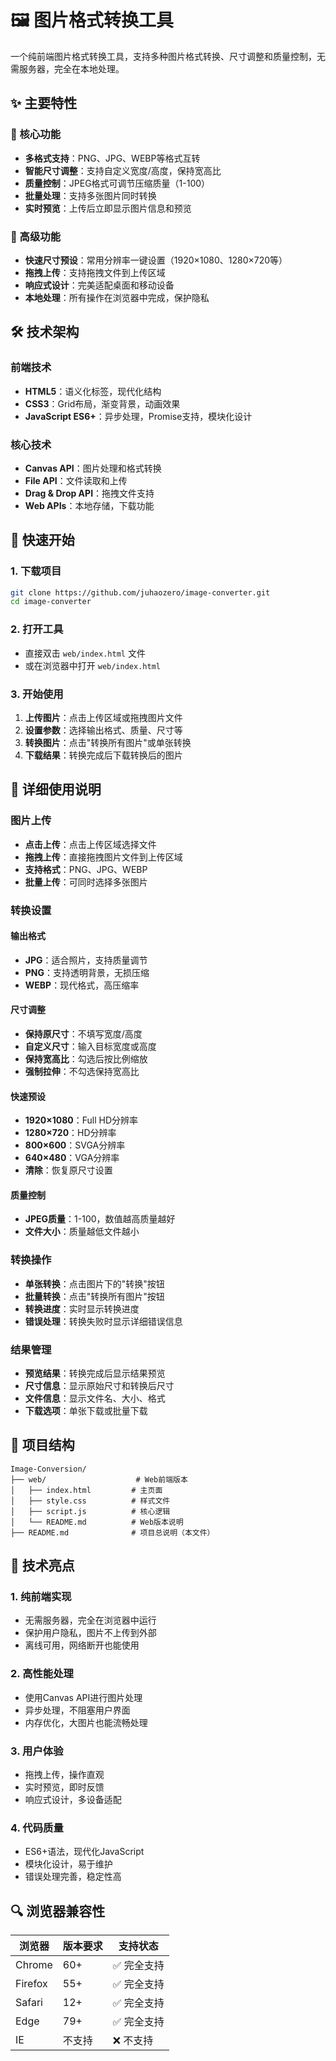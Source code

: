 # 🖼️ 图片格式转换工具

一个纯前端图片格式转换工具，支持多种图片格式转换、尺寸调整和质量控制，无需服务器，完全在本地处理。

## ✨ 主要特性

### 🎯 核心功能

- **多格式支持**：PNG、JPG、WEBP等格式互转
- **智能尺寸调整**：支持自定义宽度/高度，保持宽高比
- **质量控制**：JPEG格式可调节压缩质量（1-100）
- **批量处理**：支持多张图片同时转换
- **实时预览**：上传后立即显示图片信息和预览

### 🚀 高级功能

- **快速尺寸预设**：常用分辨率一键设置（1920×1080、1280×720等）
- **拖拽上传**：支持拖拽文件到上传区域
- **响应式设计**：完美适配桌面和移动设备
- **本地处理**：所有操作在浏览器中完成，保护隐私

## 🛠️ 技术架构

### 前端技术

- **HTML5**：语义化标签，现代化结构
- **CSS3**：Grid布局，渐变背景，动画效果
- **JavaScript ES6+**：异步处理，Promise支持，模块化设计

### 核心技术

- **Canvas API**：图片处理和格式转换
- **File API**：文件读取和上传
- **Drag & Drop API**：拖拽文件支持
- **Web APIs**：本地存储，下载功能

## 🚀 快速开始

### 1. 下载项目

```bash
git clone https://github.com/juhaozero/image-converter.git
cd image-converter
```

### 2. 打开工具

- 直接双击 `web/index.html` 文件
- 或在浏览器中打开 `web/index.html`

### 3. 开始使用

1. **上传图片**：点击上传区域或拖拽图片文件
2. **设置参数**：选择输出格式、质量、尺寸等
3. **转换图片**：点击"转换所有图片"或单张转换
4. **下载结果**：转换完成后下载转换后的图片

## 📖 详细使用说明

### 图片上传

- **点击上传**：点击上传区域选择文件
- **拖拽上传**：直接拖拽图片文件到上传区域
- **支持格式**：PNG、JPG、WEBP
- **批量上传**：可同时选择多张图片

### 转换设置

#### 输出格式

- **JPG**：适合照片，支持质量调节
- **PNG**：支持透明背景，无损压缩
- **WEBP**：现代格式，高压缩率

#### 尺寸调整

- **保持原尺寸**：不填写宽度/高度
- **自定义尺寸**：输入目标宽度或高度
- **保持宽高比**：勾选后按比例缩放
- **强制拉伸**：不勾选保持宽高比

#### 快速预设

- **1920×1080**：Full HD分辨率
- **1280×720**：HD分辨率
- **800×600**：SVGA分辨率
- **640×480**：VGA分辨率
- **清除**：恢复原尺寸设置

#### 质量控制

- **JPEG质量**：1-100，数值越高质量越好
- **文件大小**：质量越低文件越小

### 转换操作

- **单张转换**：点击图片下的"转换"按钮
- **批量转换**：点击"转换所有图片"按钮
- **转换进度**：实时显示转换进度
- **错误处理**：转换失败时显示详细错误信息

### 结果管理

- **预览结果**：转换完成后显示结果预览
- **尺寸信息**：显示原始尺寸和转换后尺寸
- **文件信息**：显示文件名、大小、格式
- **下载选项**：单张下载或批量下载

## 📁 项目结构

```
Image-Conversion/
├── web/                    # Web前端版本
│   ├── index.html         # 主页面
│   ├── style.css          # 样式文件
│   ├── script.js          # 核心逻辑
│   └── README.md          # Web版本说明
├── README.md              # 项目总说明（本文件）
```

## 🌟 技术亮点

### 1. 纯前端实现

- 无需服务器，完全在浏览器中运行
- 保护用户隐私，图片不上传到外部
- 离线可用，网络断开也能使用

### 2. 高性能处理

- 使用Canvas API进行图片处理
- 异步处理，不阻塞用户界面
- 内存优化，大图片也能流畅处理

### 3. 用户体验

- 拖拽上传，操作直观
- 实时预览，即时反馈
- 响应式设计，多设备适配

### 4. 代码质量

- ES6+语法，现代化JavaScript
- 模块化设计，易于维护
- 错误处理完善，稳定性高

## 🔍 浏览器兼容性

| 浏览器 | 版本要求 | 支持状态 |
|--------|----------|----------|
| Chrome | 60+ | ✅ 完全支持 |
| Firefox | 55+ | ✅ 完全支持 |
| Safari | 12+ | ✅ 完全支持 |
| Edge | 79+ | ✅ 完全支持 |
| IE | 不支持 | ❌ 不支持 |
